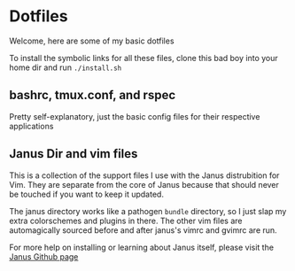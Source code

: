 # Dotfiles

Welcome, here are some of my basic dotfiles

To install the symbolic links for all these files, clone this bad boy into your home dir and run
`./install.sh`

## bashrc, tmux.conf, and rspec
Pretty self-explanatory, just the basic config files for their
respective applications

## Janus Dir and vim files

This is a collection of the support files I use with the Janus
distrubition for Vim. They are separate from the core of Janus because that
should never be touched if you want to keep it updated.

The janus directory works like a pathogen `bundle` directory, so I just
slap my extra colorschemes and plugins in there. The other vim files are
automagically sourced before and after janus's vimrc and gvimrc are run.

For more help on installing or learning about Janus itself, please visit the [Janus Github
page](https://github.com/carlhuda/janus)
